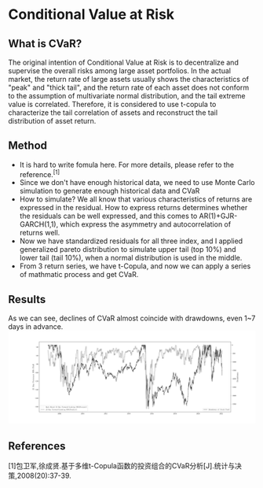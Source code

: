 # Conditional Value at Risk

## What is CVaR?

The original intention of Conditional Value at Risk is to decentralize and supervise the overall risks among large asset portfolios. In the actual market, the return rate of large assets usually shows the characteristics of "peak" and "thick tail", and the return rate of each asset does not conform to the assumption of multivariate normal distribution, and the tail extreme value is correlated. Therefore, it is considered to use t-copula to characterize the tail correlation of assets and reconstruct the tail distribution of asset return.

## Method

- It is hard to write fomula here. For more details, please refer to the reference.<sup>[1]</sup>
- Since we don't have enough historical data, we need to use Monte Carlo simulation to generate enough historical data and CVaR
- How to simulate? We all know that various characteristics of returns are expressed in the residual. How to express returns determines whether the residuals can be well expressed, and this comes to AR(1)+GJR-GARCH(1,1), which express the asymmetry and autocorrelation of returns well.
- Now we have standardized residuals for all three index, and I applied generalized pareto distribution to simulate upper tail (top 10%) and lower tail (tail 10%), when a normal distribution is used in the middle.
- From 3 return series, we have t-Copula, and now we can apply a series of mathmatic process and get CVaR.

## Results

As we can see,  declines of CVaR almost coincide with drawdowns, even 1~7 days in advance.
![a](https://github.com/Alexandre316/CVaR-of-Chinese-Market/blob/master/Output/WEEKLY_CVaR.png)

## References
[1]包卫军,徐成贤.基于多维t-Copula函数的投资组合的CVaR分析[J].统计与决策,2008(20):37-39.
